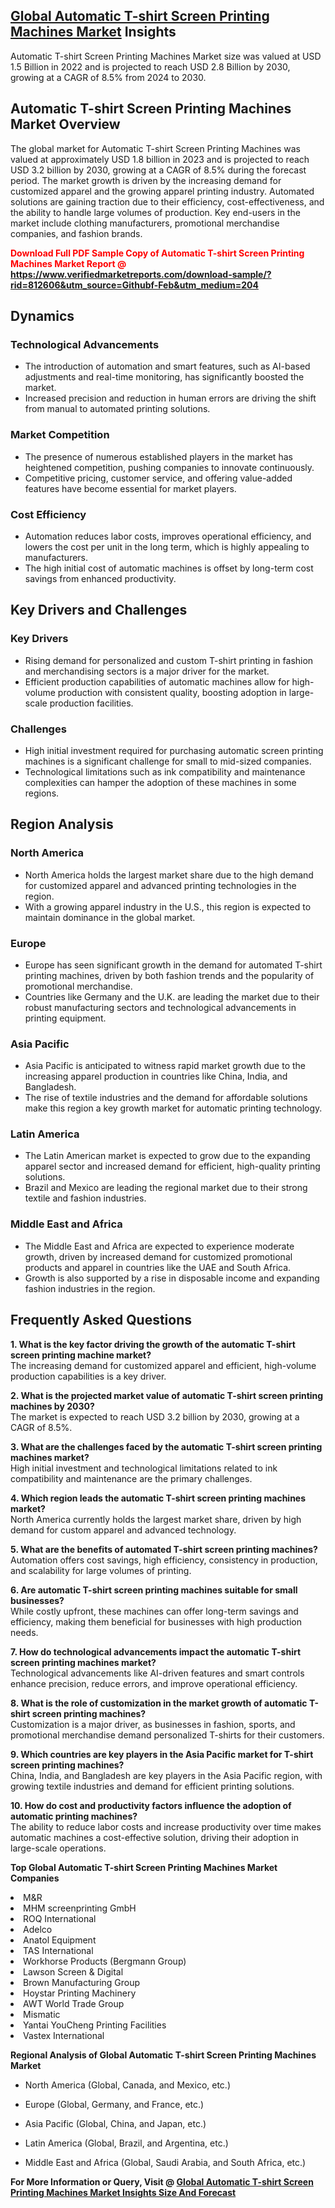 <h2><a href="https://www.verifiedmarketreports.com/download-sample/?rid=812606&amp;utm_source=Githubf&amp;utm_medium=204" target="_blank">Global Automatic T-shirt Screen Printing Machines Market</a> Insights</h2><p>Automatic T-shirt Screen Printing Machines Market size was valued at USD 1.5 Billion in 2022 and is projected to reach USD 2.8 Billion by 2030, growing at a CAGR of 8.5% from 2024 to 2030.</p><p><h2>Automatic T-shirt Screen Printing Machines Market Overview</h2> <p>The global market for Automatic T-shirt Screen Printing Machines was valued at approximately USD 1.8 billion in 2023 and is projected to reach USD 3.2 billion by 2030, growing at a CAGR of 8.5% during the forecast period. The market growth is driven by the increasing demand for customized apparel and the growing apparel printing industry. Automated solutions are gaining traction due to their efficiency, cost-effectiveness, and the ability to handle large volumes of production. Key end-users in the market include clothing manufacturers, promotional merchandise companies, and fashion brands.</p> <p><strong><p><span class=""><span style="color: #ff0000;"><strong>Download Full PDF Sample Copy of Automatic T-shirt Screen Printing Machines Market Report</strong> @ </span><a href="https://www.verifiedmarketreports.com/download-sample/?rid=812606&amp;utm_source=Githubf-Feb&amp;utm_medium=204" target="_blank">https://www.verifiedmarketreports.com/download-sample/?rid=812606&amp;utm_source=Githubf-Feb&amp;utm_medium=204</a></span></p></strong></p> <h2>Dynamics</h2> <h3>Technological Advancements</h3> <ul> <li>The introduction of automation and smart features, such as AI-based adjustments and real-time monitoring, has significantly boosted the market.</li> <li>Increased precision and reduction in human errors are driving the shift from manual to automated printing solutions.</li> </ul> <h3>Market Competition</h3> <ul> <li>The presence of numerous established players in the market has heightened competition, pushing companies to innovate continuously.</li> <li>Competitive pricing, customer service, and offering value-added features have become essential for market players.</li> </ul> <h3>Cost Efficiency</h3> <ul> <li>Automation reduces labor costs, improves operational efficiency, and lowers the cost per unit in the long term, which is highly appealing to manufacturers.</li> <li>The high initial cost of automatic machines is offset by long-term cost savings from enhanced productivity.</li> </ul> <h2>Key Drivers and Challenges</h2> <h3>Key Drivers</h3> <ul> <li>Rising demand for personalized and custom T-shirt printing in fashion and merchandising sectors is a major driver for the market.</li> <li>Efficient production capabilities of automatic machines allow for high-volume production with consistent quality, boosting adoption in large-scale production facilities.</li> </ul> <h3>Challenges</h3> <ul> <li>High initial investment required for purchasing automatic screen printing machines is a significant challenge for small to mid-sized companies.</li> <li>Technological limitations such as ink compatibility and maintenance complexities can hamper the adoption of these machines in some regions.</li> </ul> <h2>Region Analysis</h2> <h3>North America</h3> <ul> <li>North America holds the largest market share due to the high demand for customized apparel and advanced printing technologies in the region.</li> <li>With a growing apparel industry in the U.S., this region is expected to maintain dominance in the global market.</li> </ul> <h3>Europe</h3> <ul> <li>Europe has seen significant growth in the demand for automated T-shirt printing machines, driven by both fashion trends and the popularity of promotional merchandise.</li> <li>Countries like Germany and the U.K. are leading the market due to their robust manufacturing sectors and technological advancements in printing equipment.</li> </ul> <h3>Asia Pacific</h3> <ul> <li>Asia Pacific is anticipated to witness rapid market growth due to the increasing apparel production in countries like China, India, and Bangladesh.</li> <li>The rise of textile industries and the demand for affordable solutions make this region a key growth market for automatic printing technology.</li> </ul> <h3>Latin America</h3> <ul> <li>The Latin American market is expected to grow due to the expanding apparel sector and increased demand for efficient, high-quality printing solutions.</li> <li>Brazil and Mexico are leading the regional market due to their strong textile and fashion industries.</li> </ul> <h3>Middle East and Africa</h3> <ul> <li>The Middle East and Africa are expected to experience moderate growth, driven by increased demand for customized promotional products and apparel in countries like the UAE and South Africa.</li> <li>Growth is also supported by a rise in disposable income and expanding fashion industries in the region.</li> </ul> <h2>Frequently Asked Questions</h2> <p><strong>1. What is the key factor driving the growth of the automatic T-shirt screen printing machine market?</strong><br>The increasing demand for customized apparel and efficient, high-volume production capabilities is a key driver.</p> <p><strong>2. What is the projected market value of automatic T-shirt screen printing machines by 2030?</strong><br>The market is expected to reach USD 3.2 billion by 2030, growing at a CAGR of 8.5%.</p> <p><strong>3. What are the challenges faced by the automatic T-shirt screen printing machines market?</strong><br>High initial investment and technological limitations related to ink compatibility and maintenance are the primary challenges.</p> <p><strong>4. Which region leads the automatic T-shirt screen printing machines market?</strong><br>North America currently holds the largest market share, driven by high demand for custom apparel and advanced technology.</p> <p><strong>5. What are the benefits of automated T-shirt screen printing machines?</strong><br>Automation offers cost savings, high efficiency, consistency in production, and scalability for large volumes of printing.</p> <p><strong>6. Are automatic T-shirt screen printing machines suitable for small businesses?</strong><br>While costly upfront, these machines can offer long-term savings and efficiency, making them beneficial for businesses with high production needs.</p> <p><strong>7. How do technological advancements impact the automatic T-shirt screen printing machines market?</strong><br>Technological advancements like AI-driven features and smart controls enhance precision, reduce errors, and improve operational efficiency.</p> <p><strong>8. What is the role of customization in the market growth of automatic T-shirt screen printing machines?</strong><br>Customization is a major driver, as businesses in fashion, sports, and promotional merchandise demand personalized T-shirts for their customers.</p> <p><strong>9. Which countries are key players in the Asia Pacific market for T-shirt screen printing machines?</strong><br>China, India, and Bangladesh are key players in the Asia Pacific region, with growing textile industries and demand for efficient printing solutions.</p> <p><strong>10. How do cost and productivity factors influence the adoption of automatic printing machines?</strong><br>The ability to reduce labor costs and increase productivity over time makes automatic machines a cost-effective solution, driving their adoption in large-scale operations.</p> </p><p><strong>Top Global Automatic T-shirt Screen Printing Machines Market Companies</strong></p><div data-test-id=""><p><li>M&R</li><li> MHM screenprinting GmbH</li><li> ROQ International</li><li> Adelco</li><li> Anatol Equipment</li><li> TAS International</li><li> Workhorse Products (Bergmann Group)</li><li> Lawson Screen & Digital</li><li> Brown Manufacturing Group</li><li> Hoystar Printing Machinery</li><li> AWT World Trade Group</li><li> Mismatic</li><li> Yantai YouCheng Printing Facilities</li><li> Vastex International</li></p><div><strong>Regional Analysis of&nbsp;Global Automatic T-shirt Screen Printing Machines Market</strong></div><ul><li dir="ltr"><p dir="ltr">North America&nbsp;(Global, Canada, and Mexico, etc.)</p></li><li dir="ltr"><p dir="ltr">Europe (Global, Germany, and France, etc.)</p></li><li dir="ltr"><p dir="ltr">Asia Pacific&nbsp;(Global, China, and Japan, etc.)</p></li><li dir="ltr"><p dir="ltr">Latin America&nbsp;(Global, Brazil, and Argentina, etc.)</p></li><li dir="ltr">Middle East and Africa&nbsp;(Global, Saudi Arabia, and South Africa, etc.)</li></ul><p><strong>For More Information or Query, Visit @&nbsp;</strong><strong><a href="https://www.verifiedmarketreports.com/product/automatic-t-shirt-screen-printing-machines-market/?utm_source=Githubf&amp;utm_medium=204" target="_blank">Global Automatic T-shirt Screen Printing Machines Market Insights Size And Forecast</a></strong></p></div>
